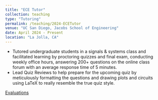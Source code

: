 ```yaml
---
title: "ECE Tutor"
collection: teaching
type: "Tutoring"
permalink: /teaching/2024-ECETutor
venue: "UC San Diego, Jacobs School of Engineering"
date: April 2024 - Present
location: "La Jolla, CA"
---
```

- Tutored undergraduate students in a signals & systems class and facilitated learning by proctoring quizzes and final exam, conducting
weekly office hours, answering 200+ questions on the online class forum with an average response time of 5 minutes. 
- Lead Quiz Reviews to help prepare for the upcoming quiz by meticulously formatting the questions and drawing plots and circuits using LaTeX to really resemble the true quiz style.

<a href="/files/Pincencia_Philip_Student_IA_Evaluation_-_ECE_45_-_Circuits_and_Systems_[A00]_(Zeger_Kenneth_A.)_-_SP24.pdf" target="_blank" >Evaluations</a>
